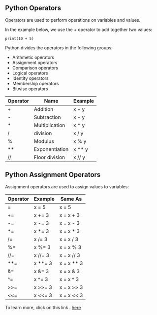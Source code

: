 ## Python Operators

Operators are used to perform operations on variables and values.

In the example below, we use the + operator to add together two values:

```
print(10 + 5)

```

Python divides the operators in the following groups:

* Arithmetic operators
* Assignment operators
* Comparison operators
* Logical operators
* Identity operators
* Membership operators
* Bitwise operators

| Operator| Name| Example |
| --- | --- | --- |
| + | Addition | x + y |
| - | Subtraction | x - y |
| * | Multiplication | x * y |
| / | division | x / y |
| % | Modulus | x % y |
| ** | Exponentiation | x ** y |
| // | Floor division | x // y |


## Python Assignment Operators

Assignment operators are used to assign values to variables:

| Operator| Example| Same As |
| -------- | -------- | -------- | 
| = | x = 5 | x = 5 |
| += | x += 3 | x = x + 3| 
| -= | x -= 3 | x = x - 3 | 
| *= | x *= 3 | x = x * 3 | 
| /= | x /= 3 | x = x / 3 |
| %= | x %= 3 | x = x % 3 |
| //= | x //= 3 | x = x // 3 | 
| **= | x **= 3 | x = x ** 3 | 
| &= | x &= 3 | x = x & 3 | 
| ^= | x ^= 3 | x = x ^ 3 | 
| >>= | x >>= 3 | x = x >> 3 | 
| <<= | x <<= 3 | x = x << 3 | 


To learn more, click on this link . <a href="https://www.w3schools.com/python/python_operators.asp">here</a>